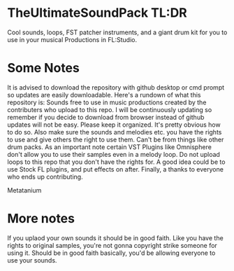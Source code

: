 # TheUltimateSoundPack TL:DR
  Cool sounds, loops, FST patcher instruments, and a giant drum kit for you to use in your musical Productions in FL:Studio.

# Some Notes
  It is advised to download the repository with github desktop or cmd prompt so updates are easily downloadable.
  Here's a rundown of what this repository is:
  Sounds free to use in music productions created by the contributers who upload to this repo.
  I will be continuously updating so remember if you decide to download from browser instead of github updates will not be easy.
  Please keep it organized. It's pretty obvious how to do so.
  Also make sure the sounds and melodies etc. you have the rights to use and give others the right to use them. Can't be from things like other drum packs.
  As an important note certain VST Plugins like Omnisphere don't allow you to use their samples even in a melody loop. Do not upload loops to this repo that you don't have the rights for.
  A good idea could be to use Stock FL plugins, and put effects on after.
  Finally, a thanks to everyone who ends up contributing.

  Metatanium

# More notes
  If you uplaod your own sounds it should be in good faith. Like you have the rights to original samples, you're not gonna copyright strike someone for using it. Should   be in good faith basically, you'd be allowing everyone to use your sounds.
